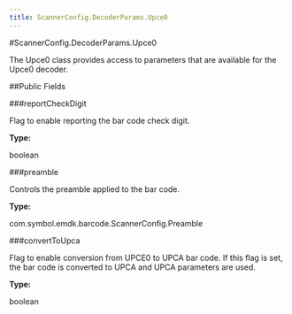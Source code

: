```yaml
---
title: ScannerConfig.DecoderParams.Upce0
---
```

#ScannerConfig.DecoderParams.Upce0

The Upce0 class provides access to parameters that are available for
 the Upce0 decoder.

##Public Fields

###reportCheckDigit

Flag to enable reporting the bar code check digit.

**Type:**

boolean

###preamble

Controls the preamble applied to the bar code.

**Type:**

com.symbol.emdk.barcode.ScannerConfig.Preamble

###convertToUpca

Flag to enable conversion from UPCE0 to UPCA bar code. If this
 flag is set, the bar code is converted to UPCA and UPCA
 parameters are used.

**Type:**

boolean

